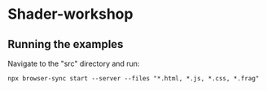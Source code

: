 # Shader-workshop

## Running the examples

Navigate to the "src" directory and run:

```
npx browser-sync start --server --files "*.html, *.js, *.css, *.frag"
```

